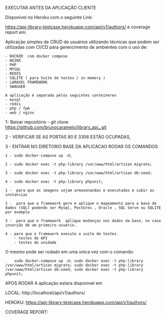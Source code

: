 EXECUTAR ANTES DA APLICAÇÃO CLIENTE

Disponivel no Heroku com o seguinte Link:

https://api-library-testcase.herokuapp.com/api/v1/authors/ e coverage report em:




Aplicação simples de CRUD de usuários utilizando técnicas que podem ser utilizadas com CI/CD
para gerencimento de ambientes com o uso de:

    - DOCKER  com docker compose
    - NGINX
    - PHP
    - MYSQL
    - REDIS
    - SQLITE ( para Suite de testes / in memory )
    - LARAVEL FRAMEWORK
    - SWAGGER

    A aplicação é separada pelos seguintes conteineres
    - mysql
    - redis
    - php / fpm
    - web / nginx

1- Baixar repositório 
    - git clone https://github.com/brunocaramelo/library_api_.git

2 - VERIFICAR  SE AS PORTAS 80 E 3306 ESTÃO OCUPADAS,


3 - ENTRAR NO DIRETORIO BASE DA APLICACAO RODAR OS COMANDOS 
    
    1 - sudo docker-compose up -d;

    2 - sudo docker exec -t php-library /var/www/html/artisan migrate;

    3 - sudo docker exec -t php-library /var/www/html/artisan db:seed;

    4 - sudo docker exec -t php-library phpunit;

    1 -  para que as imagens sejam armazenandas e executadas e subir as instancias
    
    2 -  para que o framework gere e aplique o mapeamento para a base de dados (SQL) podendo ser Mysql, PostGres , Oracle , SQL Serve ou SQLITE por exemplo
    
    3 -  para que o framework  aplique mudanças nos dados da base, no caso inserção de um primeiro usuário.
    
    4 - para que o framework execute a suite de testes.
        - testes de API  
        - testes de unidade
     
O mesmo pode ser rodado em uma unica vez com o comando:

        sudo docker-compose up -d; sudo docker exec -t php-library /var/www/html/artisan migrate; sudo docker exec -t php-library /var/www/html/artisan db:seed; sudo docker exec -t php-library phpunit;

APOS RODAR A aplicação estara disponivel em 

LOCAL:
http://localhost/api/v1/authors/

HEROKU:
https://api-library-testcase.herokuapp.com/api/v1/authors/

COVERAGE REPORT:
